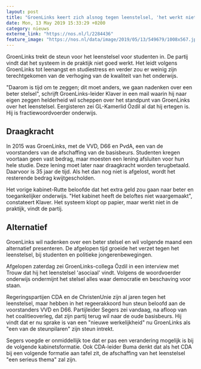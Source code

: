 ```yaml
---
layout: post
title: "GroenLinks keert zich alsnog tegen leenstelsel, 'het werkt niet'"
date: Mon, 13 May 2019 15:33:29 +0200
category: nieuws
externe_link: "https://nos.nl/l/2284436"
feature_image: "https://nos.nl/data/image/2019/05/13/549679/1008x567.jpg"
---
```


<p>GroenLinks trekt de steun voor het leenstelsel voor studenten in. De partij vindt dat het systeem in de praktijk niet goed werkt. Het leidt volgens GroenLinks tot leenangst en studiestress en verder zou er weinig zijn terechtgekomen van de verhoging van de kwaliteit van het onderwijs.</p>
<p>"Daarom is tijd om te zeggen; dit moet anders, we gaan nadenken over een beter stelsel", schrijft GroenLinks-leider Klaver in een mail waarin hij naar eigen zeggen helderheid wil scheppen over het standpunt van GroenLinks over het leenstelsel. Eergisteren zei GL-Kamerlid Özdil al dat hij ertegen is. Hij is fractiewoordvoerder onderwijs.</p>
<h2>Draagkracht</h2>
<p>In 2015 was GroenLinks, met de VVD, D66 en PvdA, een van de voorstanders van de afschaffing van de basisbeurs. Studenten kregen voortaan geen vast bedrag, maar moesten een lening afsluiten voor hun hele studie. Deze lening moet later naar draagkracht worden terugbetaald. Daarvoor is 35 jaar de tijd. Als het dan nog niet is afgelost, wordt het resterende bedrag kwijtgescholden.</p>
<p>Het vorige kabinet-Rutte beloofde dat het extra geld zou gaan naar beter en toegankelijker onderwijs. "Het kabinet heeft de beloftes niet waargemaakt", constateert Klaver. Het systeem klopt op papier, maar werkt niet in de praktijk, vindt de partij.</p>
<h2>Alternatief</h2>
<p>GroenLinks wil nadenken over een beter stelsel en wil volgende maand een alternatief presenteren. De afgelopen tijd groeide het verzet tegen het leenstelsel, bij studenten en politieke jongerenbewegingen.</p>
<p>Afgelopen zaterdag zei GroenLinks-collega Özdil in een interview met Trouw dat hij het leenstelsel 'asociaal' vindt. Volgens de woordvoerder onderwijs ondermijnt het stelsel alles waar democratie en beschaving voor staan.</p>
<p>Regeringspartijen CDA en de ChristenUnie zijn al jaren tegen het leenstelsel, maar hebben in het regeerakkoord hun steun beloofd aan de voorstanders VVD en D66. Partijleider Segers zei vandaag, na afloop van het coalitieoverleg, dat zijn partij terug wil naar de oude basisbeurs. Hij vindt dat er nu sprake is van een "nieuwe werkelijkheid" nu GroenLinks als "een van de steunpilaren" zijn steun intrekt.</p>
<p>Segers voegde er onmiddellijk toe dat er pas een verandering mogelijk is bij de volgende kabinetsformatie. Ook CDA-leider Buma denkt dat als het CDA bij een volgende formatie aan tafel zit, de afschaffing van het leenstelsel "een serieus thema" zal zijn.</p>
